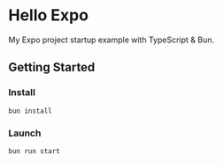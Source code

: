 # Hello Expo

My Expo project startup example with TypeScript & Bun.

## Getting Started

### Install

```shell
bun install
```

### Launch

```shell
bun run start
```
